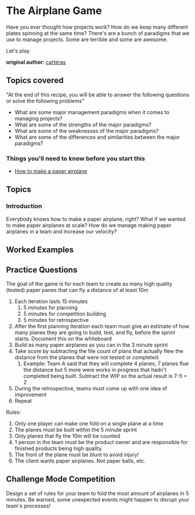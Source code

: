 # The Airplane Game

Have you ever thought how projects work? How do we keep many different plates spinning at the same time? There's are a bunch of paradigms that we use to manage projects. Some are terrible and some are awesome.

Let's play.

**original author:** [carteras](https://github.com/carteras)

<!-- add a new author mark if you updated this -->

## Topics covered

"At the end of this recipe, you will be able to answer the following questions or solve the following problems"

<!-- why should people expect to be able to do or know after doing this recipe -->

* What are some major management paradigms when it comes to managing projects?
* What are some of the strengths of the major paradigms?
* What are some of the weaknesses of the major paradigms?
* What are some of the differences and similarities between the major paradigms?

### Things you'll need to know before you start this

<!-- what should they know before learning it -->

* [How to make a paper airplane](https://www.youtube.com/watch?v=veyZNyurlwU)

## Topics

### Introduction

<!-- Introduce the topic, what is it, how does it work, include pictures -->

Everybody knows how to make a paper airplane, right? What if we wanted to make paper airplanes at scale? How do we manage making paper airplanes in a team and increase our velocity?

## Worked Examples

<!-- Provide some basic worked examples that let people follow your worked examples. If it's a library, don't forget to tell people how to install it -->

## Practice Questions

<!-- Provide some basic practice questions that let people follow your worked examples.  -->

The goal of the game is for each team to create as many high quality (tested) paper panes that can fly a distance of at least 10m

1. Each iteration lasts 15 minutes
   1. 5 minutes for planning
   2. 5 minutes for competition building
   3. 5 minutes for retrospective
2. After the first planning iteration each team must give an estimate of how many planes they are going to build, test, and fly, before the sprint starts. Document this on the whiteboard
3. Build as many paper airplanes as you can in the 3 minute sprint
4. Take score by subtracting the file count of plans that actually flew the distance from the planes that were not tested or completed. 
   1. Example: Team A said that they will complete 4 planes, 7 planes flue the distance but 5 more were works in progress that hadn't completed being built. Subtract the WIP so the actual result is 7-5 = 2
5. During the retrospective, teams must come up with one idea of improvement
6. Repeat

Rules:

1. Only one player can make one fold on a single plane at a time
2. The planes must be built within the 5 minute sprint
3. Only planes that fly the 10m will be counted
4. 1 person in the team must be the product owner and are responsible for finished products being high quality.
5. The front of the plane must be blunt to avoid injury!
6. The client wants paper airplanes. Not paper balls, etc.

## Challenge Mode Competition

Design a set of rules for your team to fold the most amount of airplanes in 5 minutes. Be warned, some unexpected events might happen to disrupt your team's processes! 